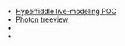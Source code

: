 - [Hyperfiddle live-modeling POC](https://hyperfiddle.notion.site/Hyperfiddle-live-modeling-POC-3bdef327be3a425c867814c7d8919fe9)
- [Photon treeview](https://hyperfiddle.notion.site/Photon-treeview-4664bff9bd5b4e7897a1dddf641c344c)
-
-